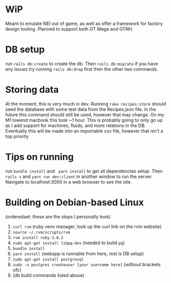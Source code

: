 # WiP
Meant to emulate NEI out of game, as well as offer a framework for factory design tooling. Planned to support both GT Mega and GTNH.

# DB setup

run ```rails db:create``` to create the db. Then ```rails db:migrate``` if you have any issues try running ```rails db:drop``` first then the other two commands.

# Storing data

At the moment, this is very much in dev. Running ```rake recipes:store``` should seed the database with some test data from the Recipes.json file. In the future this command should still be used, however that may change. On my M1 lowend macbook this took ~1 hour. This is probably going to only go up as I add support for machines, fluids, and more relations in the DB. Eventually this will be made into an importable csv file, however that isn't a top priority

# Tips on running

run ```bundle install``` and ``` yarn install``` to get all dependencies setup. Then ```rails s``` and ```yarn run dev:client``` in another window to run the server. Navigate to localhost:3000 in a web browser to see the site.

# Building on Debian-based Linux

(orderedset: these are the steps I personally took)

1. `curl rvm` (ruby venv manager, look up the curl link on the rvm website)
2. `source ~/.rvm/scripts/rvm`
3. `rvm install ruby-3.0.2`
4. `sudo apt-get install libpq-dev` (needed to build `pq`)
5. `bundle install`
6. `yarn install` (webapp is runnable from here, rest is DB setup)
7. `sudo apt-get install postgresql`
8. `sudo -u postgres createuser [your username here]` (without brackets ofc)
9. (db build commands listed above)
